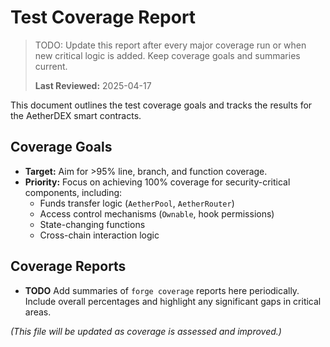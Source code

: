 # Test Coverage Report

> TODO: Update this report after every major coverage run or when new critical logic is added. Keep coverage goals and summaries current.
> 
> **Last Reviewed:** 2025-04-17


This document outlines the test coverage goals and tracks the results for the AetherDEX smart contracts.

## Coverage Goals

*   **Target:** Aim for >95% line, branch, and function coverage.
*   **Priority:** Focus on achieving 100% coverage for security-critical components, including:
    *   Funds transfer logic (`AetherPool`, `AetherRouter`)
    *   Access control mechanisms (`Ownable`, hook permissions)
    *   State-changing functions
    *   Cross-chain interaction logic

## Coverage Reports

*   **TODO** Add summaries of `forge coverage` reports here periodically. Include overall percentages and highlight any significant gaps in critical areas.

*(This file will be updated as coverage is assessed and improved.)*
